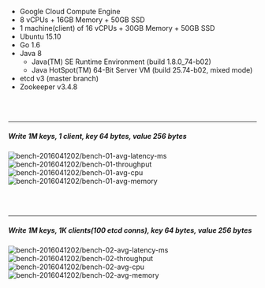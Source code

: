 

- Google Cloud Compute Engine
- 8 vCPUs + 16GB Memory + 50GB SSD
- 1 machine(client) of 16 vCPUs + 30GB Memory + 50GB SSD
- Ubuntu 15.10
- Go 1.6
- Java 8
  - Java(TM) SE Runtime Environment (build 1.8.0_74-b02)
  - Java HotSpot(TM) 64-Bit Server VM (build 25.74-b02, mixed mode)
- etcd v3 (master branch)
- Zookeeper v3.4.8



<br><br><hr>
##### Write 1M keys, 1 client, key 64 bytes, value 256 bytes

<img src="https://storage.googleapis.com/bench-2016041202/bench-01-avg-latency-ms.svg" alt="bench-2016041202/bench-01-avg-latency-ms">

<img src="https://storage.googleapis.com/bench-2016041202/bench-01-throughput.svg" alt="bench-2016041202/bench-01-throughput">

<img src="https://storage.googleapis.com/bench-2016041202/bench-01-avg-cpu.svg" alt="bench-2016041202/bench-01-avg-cpu">

<img src="https://storage.googleapis.com/bench-2016041202/bench-01-avg-memory.svg" alt="bench-2016041202/bench-01-avg-memory">



<br><br><hr>
##### Write 1M keys, 1K clients(100 etcd conns), key 64 bytes, value 256 bytes

<img src="https://storage.googleapis.com/bench-2016041202/bench-02-avg-latency-ms.svg" alt="bench-2016041202/bench-02-avg-latency-ms">

<img src="https://storage.googleapis.com/bench-2016041202/bench-02-throughput.svg" alt="bench-2016041202/bench-02-throughput">

<img src="https://storage.googleapis.com/bench-2016041202/bench-02-avg-cpu.svg" alt="bench-2016041202/bench-02-avg-cpu">

<img src="https://storage.googleapis.com/bench-2016041202/bench-02-avg-memory.svg" alt="bench-2016041202/bench-02-avg-memory">



